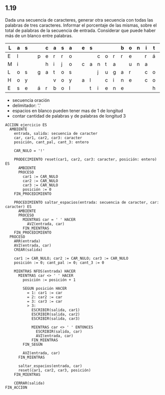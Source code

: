 ## 1.19
Dada una secuencia de caracteres, generar otra secuencia con todas las palabras de tres caracteres. Informar
el porcentaje de las mismas, sobre el total de palabras de la secuencia de entrada. Considerar que puede haber más
de un blanco entre palabras.

| L | a | s |   |   | c | a | s | a |   | e | s |   |   |   | b | o | n | i | t | a |   | y |   |   | g | r | a | n | d | e | . |
|---|---|---|---|---|---|---|---|---|---|---|---|---|---|---|---|---|---|---|---|---|---|---|---|---|---|---|---|---|---|---|---|
| E | l |   |   | p | e | r | r | o |   |   |   | c | o | r | r | e |   | r | á | p | i | d | o |   | e | n |   | p | a | r | q | u | e | . |
| M | i |   |   |   | h | i | j | o |   | c | a | n | t | a |   | u | n | a |   |   | c | a | n | c | i | ó | n |   | f | e | l | i | z | . |
| L | o | s |   | g | a | t | o | s |   |   |   | j | u | g | a | r |   | c | o | n |   |   |   | l | a | n | a |   | r | o | j | a | . |
| H | o | y |   |   |   | v | o | y |   | a | l |   | c | i | n | e |   | c | o | n |   | a | m | i | g | o | s |   |   | m | í | o | s | . |
| E | s | e |   | á | r | b | o | l |   |   | t | i | e | n | e |   |   |   | h | o | j | a | s |   | v | e | r | d | e | s | . |

- secuencia oración
- delimitador: '.'
- espacios en blanco pueden tener mas de 1 de longitud
- contar cantidad de palabras y de palabras de longitud 3

```
ACCION ejercicio ES
  AMBIENTE
    entrada, salida: secuencia de caracter
    car, car1, car2, car3: caracter
    posición, cant_pal, cant_3: entero

    CAR_NULO = '!'

    PRODECIMIENTO reset(car1, car2, car3: caracter, posición: entero) ES
      AMBIENTE
      PROCESO
        car1 := CAR_NULO
        car2 := CAR_NULO
        car3 := CAR_NULO
        posición := 0
    FIN_PROCEDIMIENTO

    PROCEDIMIENTO saltar_espacios(entrada: secuencia de caracter, car: caracter) ES
      AMBIENTE
      PROCESO
        MIENTRAS car = ' ' HACER
          AVZ(entrada, car)
        FIN_MIENTRAS
    FIN_PROCEDIMIENTO
  PROCESO
    ARR(entrada)
    AVZ(entrada, car)
    CREAR(salida)

    car1 := CAR_NULO; car2 := CAR_NULO; car3 := CAR_NULO
    posición := 0; cant_pal := 0; cant_3 := 0

    MIENTRAS NFDS(entrada) HACER
      MIENTRAS car <> ' ' HACER
        posición := posición + 1

        SEGUN posición HACER
          = 1: car1 := car
          = 2: car2 := car
          = 3: car3 := car
          > 3:
            ESCRIBIR(salida, car1)
            ESCRIBIR(salida, car2)
            ESCRIBIR(salida, car3)

            MIENTRAS car <> ' ' ENTONCES
              ESCRIBIR(salida, car)
              AVZ(entrada, car)
            FIN_MIENTRAS
        FIN_SEGUN

        AVZ(entrada, car)
      FIN_MIENTRAS

      saltar_espacios(entrada, car)
      reset(car1, car2, car3, posición)
    FIN_MIENTRAS

    CERRAR(salida)
FIN_ACCION
```
